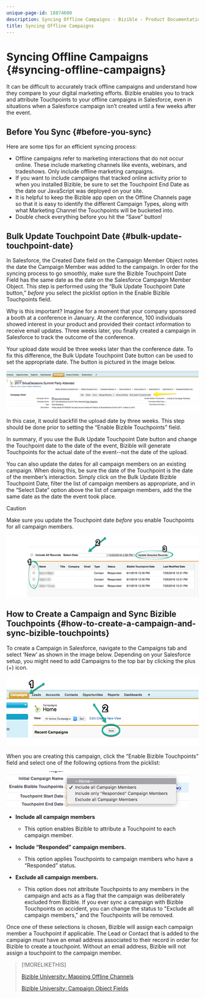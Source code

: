 ```yaml
---
unique-page-id: 18874600
description: Syncing Offline Campaigns - Bizible - Product Documentation
title: Syncing Offline Campaigns
---
```


# Syncing Offline Campaigns {#syncing-offline-campaigns}

It can be difficult to accurately track offline campaigns and understand how they compare to your digital marketing efforts. Bizible enables you to track and attribute Touchpoints to your offline campaigns in Salesforce, even in situations when a Salesforce campaign isn’t created until a few weeks after the event.

## Before You Sync {#before-you-sync}

Here are some tips for an efficient syncing process:

* Offline campaigns refer to marketing interactions that do not occur online. These include marketing channels like events, webinars, and tradeshows. Only include offline marketing campaigns.
* If you want to include campaigns that tracked online activity prior to when you installed Bizible, be sure to set the Touchpoint End Date as the date our JavaScript was deployed on your site.
* It is helpful to keep the Bizible app open on the Offline Channels page so that it is easy to identify the different Campaign Types, along with what Marketing Channel the Touchpoints will be bucketed into.
* Double check everything before you hit the “Save” button!

## Bulk Update Touchpoint Date {#bulk-update-touchpoint-date}

In Salesforce, the Created Date field on the Campaign Member Object notes the date the Campaign Member was added to the campaign. In order for the syncing process to go smoothly, make sure the Bizible Touchpoint Date Field has the same date as the date on the Salesforce Campaign Member Object. This step is performed using the “Bulk Update Touchpoint Date button,” _before_ you select the picklist option in the Enable Bizible Touchpoints field.

Why is this important? Imagine for a moment that your company sponsored a booth at a conference in January. At the conference, 100 individuals showed interest in your product and provided their contact information to receive email updates. Three weeks later, you finally created a campaign in Salesforce to track the outcome of the conference.

Your upload date would be three weeks later than the conference date. To fix this difference, the Bulk Update Touchpoint Date button can be used to set the appropriate date. The button is pictured in the image below.

![](assets/1-3.png)

In this case, it would backfill the upload date by three weeks. This step should be done prior to setting the “Enable Bizible Touchpoints” field.

In summary, if you use the Bulk Update Touchpoint Date button and change the Touchpoint date to the date of the event, Bizible will generate Touchpoints for the actual date of the event--not the date of the upload.

You can also update the dates for all campaign members on an existing campaign. When doing this, be sure the date of the Touchpoint is the date of the member’s interaction. Simply click on the Bulk Update Bizible Touchpoint Date, filter the list of campaign members as appropriate, and in the “Select Date” option above the list of campaign members, add the the same date as the date the event took place.

>[!CAUTION]
>
>Make sure you update the Touchpoint date _before_ you enable Touchpoints for all campaign members.

![](assets/2-3.png)

## How to Create a Campaign and Sync Bizible Touchpoints {#how-to-create-a-campaign-and-sync-bizible-touchpoints}

To create a Campaign in Salesforce, navigate to the Campaigns tab and select ‘New’ as shown in the image below. Depending on your Salesforce setup, you might need to add Campaigns to the top bar by clicking the plus (+) icon.

![](assets/3-3.png)

When you are creating this campaign, click the “Enable Bizible Touchpoints” field and select one of the following options from the picklist:

![](assets/4-3.png)

* **Include all campaign members**
    * This option enables Bizible to attribute a Touchpoint to each campaign member.

* **Include “Responded” campaign members.**
    * This option applies Touchpoints to campaign members who have a “Responded” status.

* **Exclude all campaign members.**
    * This option does not attribute Touchpoints to any members in the campaign and acts as a flag that the campaign was deliberately excluded from Bizible. If you ever sync a campaign with Bizible Touchpoints on accident, you can change the status to "Exclude all campaign members," and the Touchpoints will be removed.

Once one of these selections is chosen, Bizible will assign each campaign member a Touchpoint if applicable. The Lead or Contact that is added to the campaign _must_ have an email address associated to their record in order for Bizible to create a touchpoint. Without an email address, Bizible will not assign a touchpoint to the campaign member.

>[!MORELIKETHIS]
>
>[Bizible University: Mapping Offline Channels](https://universityonline.marketo.com/courses/bizible-fundamentals-channel-management/#/page/5c630eca34d9f0367662b77f)
>
>[Bizible University: Campaign Object Fields](https://universityonline.marketo.com/courses/bizible-fundamentals-channel-management/#/page/5c63007334d9f0367662b758)
